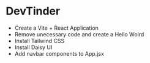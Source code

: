 # DevTinder

- Create a Vite + React Application
- Remove unecessary code and create a Hello Wolrd
- Install Tailwind CSS
- Install Daisy UI
- Add navbar components to App.jsx
